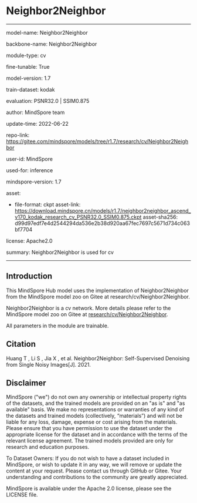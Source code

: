 # Neighbor2Neighbor

---

model-name: Neighbor2Neighbor

backbone-name: Neighbor2Neighbor

module-type: cv

fine-tunable: True

model-version: 1.7

train-dataset: kodak

evaluation: PSNR32.0 | SSIM0.875

author: MindSpore team

update-time: 2022-06-22

repo-link: <https://gitee.com/mindspore/models/tree/r1.7/research/cv/Neighbor2Neighbor>

user-id: MindSpore

used-for: inference

mindspore-version: 1.7

asset:

-
    file-format: ckpt
    asset-link: <https://download.mindspore.cn/models/r1.7/neighbor2neighbor_ascend_v170_kodak_research_cv_PSNR32.0_SSIM0.875.ckpt>
    asset-sha256: d99d97edf7e4d2544294da536e2b38d920aa67fec7697c5671d734c063bf7704

license: Apache2.0

summary: Neighbor2Neighbor is used for cv

---

## Introduction

This MindSpore Hub model uses the implementation of Neighbor2Neighbor from the MindSpore model zoo on Gitee at research/cv/Neighbor2Neighbor.

Neighbor2Neighbor is a cv network. More details please refer to the MindSpore model zoo on Gitee at [research/cv/Neighbor2Neighbor](https://gitee.com/mindspore/models/blob/r1.7/research/cv/Neighbor2Neighbor/README_CN.md).

All parameters in the module are trainable.

## Citation

Huang T , Li S , Jia X , et al. Neighbor2Neighbor: Self-Supervised Denoising from Single Noisy Images[J]. 2021.

## Disclaimer

MindSpore ("we") do not own any ownership or intellectual property rights of the datasets, and the trained models are provided on an "as is" and "as available" basis. We make no representations or warranties of any kind of the datasets and trained models (collectively, “materials”) and will not be liable for any loss, damage, expense or cost arising from the materials. Please ensure that you have permission to use the dataset under the appropriate license for the dataset and in accordance with the terms of the relevant license agreement. The trained models provided are only for research and education purposes.

To Dataset Owners: If you do not wish to have a dataset included in MindSpore, or wish to update it in any way, we will remove or update the content at your request. Please contact us through GitHub or Gitee. Your understanding and contributions to the community are greatly appreciated.

MindSpore is available under the Apache 2.0 license, please see the LICENSE file.
